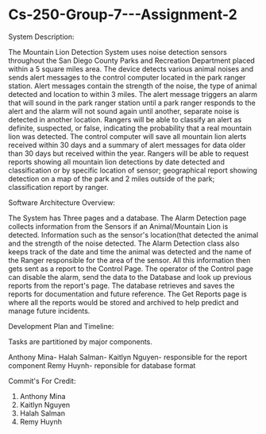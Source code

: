# Cs-250-Group-7---Assignment-2
System Description:

The Mountain Lion Detection System uses noise detection sensors throughout the San Diego County Parks and Recreation Department placed within a 5 square miles area. The device detects various animal noises and sends alert messages to the control computer located in the park ranger station. Alert messages contain the strength of the noise, the type of animal detected and location to within 3 miles. The alert message triggers an alarm that will sound in the park ranger station until a park ranger responds to the alert and the alarm will not sound again until another, separate noise is detected in another location. Rangers will be able to classify an alert as definite, suspected, or false, indicating the probability that a real mountain lion was detected. The control computer will save all mountain lion alerts received within 30 days and a summary of alert messages for data older than 30 days but received within the year. Rangers will be able to request reports showing all mountain lion detections by date detected and classification or by specific location of sensor; geographical report showing detection on a map of the park and 2 miles outside of the park; classification report by ranger.


Software Architecture Overview:


The System has Three pages and a database. The Alarm Detection page collects information from the Sensors if an Animal/Mountain Lion is detected. Information such as the sensor's location(that detected the animal and the strength of the noise detected. The Alarm Detection class also keeps track of the date and time the animal was detected and the name of the Ranger responsible for the area of the sensor. All this information then gets sent as a report to the Control Page. The operator of the Control page can disable the alarm, send the data to the Database and look up previous reports from the report's page. The database retrieves and saves the reports for documentation and future reference. The Get Reports page is where all the reports would be stored and archived to help predict and manage future incidents.

Development Plan and Timeline:

Tasks are partitioned by major components.

Anthony Mina-
Halah Salman-
Kaitlyn Nguyen- responsible for the report component
Remy Huynh- reponsible for database format

Commit's For Credit:
1. Anthony Mina
2. Kaitlyn Nguyen
3. Halah Salman
4. Remy Huynh

